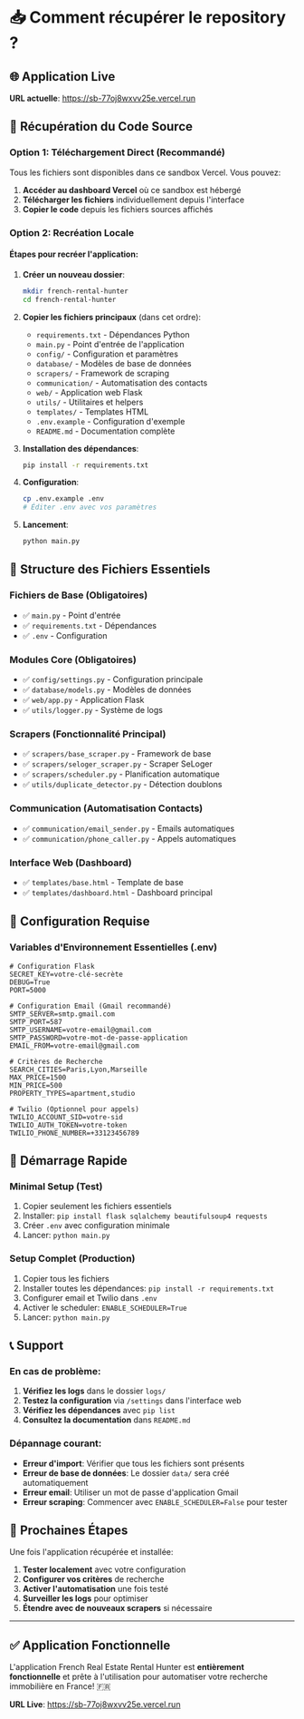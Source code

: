# 📥 Comment récupérer le repository ?

## 🌐 Application Live
**URL actuelle**: https://sb-77oj8wxvv25e.vercel.run

## 💾 Récupération du Code Source

### Option 1: Téléchargement Direct (Recommandé)
Tous les fichiers sont disponibles dans ce sandbox Vercel. Vous pouvez:

1. **Accéder au dashboard Vercel** où ce sandbox est hébergé
2. **Télécharger les fichiers** individuellement depuis l'interface
3. **Copier le code** depuis les fichiers sources affichés

### Option 2: Recréation Locale

#### Étapes pour recréer l'application:

1. **Créer un nouveau dossier**:
   ```bash
   mkdir french-rental-hunter
   cd french-rental-hunter
   ```

2. **Copier les fichiers principaux** (dans cet ordre):
   - `requirements.txt` - Dépendances Python
   - `main.py` - Point d'entrée de l'application
   - `config/` - Configuration et paramètres
   - `database/` - Modèles de base de données
   - `scrapers/` - Framework de scraping
   - `communication/` - Automatisation des contacts
   - `web/` - Application web Flask
   - `utils/` - Utilitaires et helpers
   - `templates/` - Templates HTML
   - `.env.example` - Configuration d'exemple
   - `README.md` - Documentation complète

3. **Installation des dépendances**:
   ```bash
   pip install -r requirements.txt
   ```

4. **Configuration**:
   ```bash
   cp .env.example .env
   # Éditer .env avec vos paramètres
   ```

5. **Lancement**:
   ```bash
   python main.py
   ```

## 📂 Structure des Fichiers Essentiels

### Fichiers de Base (Obligatoires)
- ✅ `main.py` - Point d'entrée
- ✅ `requirements.txt` - Dépendances
- ✅ `.env` - Configuration

### Modules Core (Obligatoires)  
- ✅ `config/settings.py` - Configuration principale
- ✅ `database/models.py` - Modèles de données
- ✅ `web/app.py` - Application Flask
- ✅ `utils/logger.py` - Système de logs

### Scrapers (Fonctionnalité Principal)
- ✅ `scrapers/base_scraper.py` - Framework de base
- ✅ `scrapers/seloger_scraper.py` - Scraper SeLoger
- ✅ `scrapers/scheduler.py` - Planification automatique
- ✅ `utils/duplicate_detector.py` - Détection doublons

### Communication (Automatisation Contacts)
- ✅ `communication/email_sender.py` - Emails automatiques
- ✅ `communication/phone_caller.py` - Appels automatiques

### Interface Web (Dashboard)
- ✅ `templates/base.html` - Template de base
- ✅ `templates/dashboard.html` - Dashboard principal

## 🔧 Configuration Requise

### Variables d'Environnement Essentielles (.env)
```env
# Configuration Flask
SECRET_KEY=votre-clé-secrète
DEBUG=True
PORT=5000

# Configuration Email (Gmail recommandé)
SMTP_SERVER=smtp.gmail.com
SMTP_PORT=587
SMTP_USERNAME=votre-email@gmail.com
SMTP_PASSWORD=votre-mot-de-passe-application
EMAIL_FROM=votre-email@gmail.com

# Critères de Recherche
SEARCH_CITIES=Paris,Lyon,Marseille
MAX_PRICE=1500
MIN_PRICE=500
PROPERTY_TYPES=apartment,studio

# Twilio (Optionnel pour appels)
TWILIO_ACCOUNT_SID=votre-sid
TWILIO_AUTH_TOKEN=votre-token
TWILIO_PHONE_NUMBER=+33123456789
```

## 🚀 Démarrage Rapide

### Minimal Setup (Test)
1. Copier seulement les fichiers essentiels
2. Installer: `pip install flask sqlalchemy beautifulsoup4 requests`
3. Créer `.env` avec configuration minimale
4. Lancer: `python main.py`

### Setup Complet (Production)
1. Copier tous les fichiers
2. Installer toutes les dépendances: `pip install -r requirements.txt`
3. Configurer email et Twilio dans `.env`
4. Activer le scheduler: `ENABLE_SCHEDULER=True`
5. Lancer: `python main.py`

## 📞 Support

### En cas de problème:
1. **Vérifiez les logs** dans le dossier `logs/`
2. **Testez la configuration** via `/settings` dans l'interface web
3. **Vérifiez les dépendances** avec `pip list`
4. **Consultez la documentation** dans `README.md`

### Dépannage courant:
- **Erreur d'import**: Vérifier que tous les fichiers sont présents
- **Erreur de base de données**: Le dossier `data/` sera créé automatiquement
- **Erreur email**: Utiliser un mot de passe d'application Gmail
- **Erreur scraping**: Commencer avec `ENABLE_SCHEDULER=False` pour tester

## 🎯 Prochaines Étapes

Une fois l'application récupérée et installée:

1. **Tester localement** avec votre configuration
2. **Configurer vos critères** de recherche
3. **Activer l'automatisation** une fois testé
4. **Surveiller les logs** pour optimiser
5. **Étendre avec de nouveaux scrapers** si nécessaire

---

## ✅ Application Fonctionnelle

L'application French Real Estate Rental Hunter est **entièrement fonctionnelle** et prête à l'utilisation pour automatiser votre recherche immobilière en France! 🇫🇷

**URL Live**: https://sb-77oj8wxvv25e.vercel.run